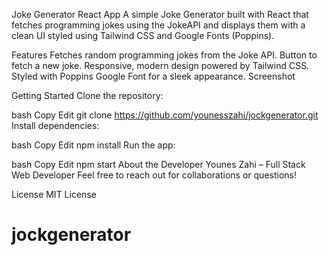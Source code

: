 Joke Generator React App
A simple Joke Generator built with React that fetches programming jokes using the JokeAPI and displays them with a clean UI styled using Tailwind CSS and Google Fonts (Poppins).

Features
Fetches random programming jokes from the Joke API.
Button to fetch a new joke.
Responsive, modern design powered by Tailwind CSS.
Styled with Poppins Google Font for a sleek appearance.
Screenshot

Getting Started
Clone the repository:

bash
Copy
Edit
git clone https://github.com/younesszahi/jockgenerator.git
Install dependencies:

bash
Copy
Edit
npm install
Run the app:

bash
Copy
Edit
npm start
About the Developer
Younes Zahi – Full Stack Web Developer
Feel free to reach out for collaborations or questions!

License
MIT License
# jockgenerator
